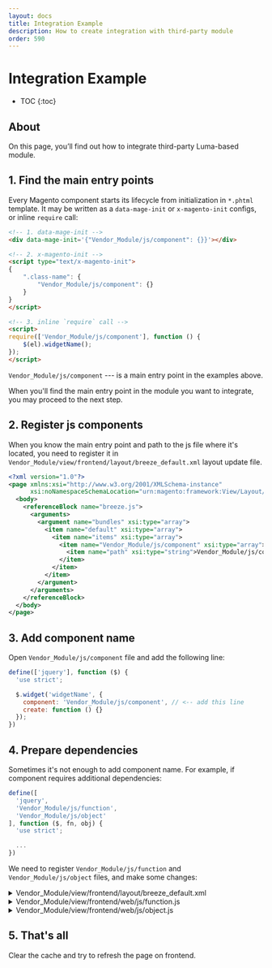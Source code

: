 ```yaml
---
layout: docs
title: Integration Example
description: How to create integration with third-party module
order: 590
---
```


# Integration Example

* TOC
{:toc}

## About

On this page, you’ll find out how to integrate third-party Luma-based module.

## 1. Find the main entry points

Every Magento component starts its lifecycle from initialization in `*.phtml`
template. It may be written as a `data-mage-init` or `x-magento-init` configs,
or inline `require` call:

```html
<!-- 1. data-mage-init -->
<div data-mage-init='{"Vendor_Module/js/component": {}}'></div>

<!-- 2. x-magento-init -->
<script type="text/x-magento-init">
{
    ".class-name": {
        "Vendor_Module/js/component": {}
    }
}
</script>

<!-- 3. inline `require` call -->
<script>
require(['Vendor_Module/js/component'], function () {
    $(el).widgetName();
});
</script>
```

`Vendor_Module/js/component` --- is a main entry point in the examples above.

When you'll find the main entry point in the module you want to integrate,
you may proceed to the next step.

## 2. Register js components

When you know the main entry point and path to the js file where it's located,
you need to register it in
`Vendor_Module/view/frontend/layout/breeze_default.xml` layout update file.

```xml
<?xml version="1.0"?>
<page xmlns:xsi="http://www.w3.org/2001/XMLSchema-instance"
      xsi:noNamespaceSchemaLocation="urn:magento:framework:View/Layout/etc/page_configuration.xsd">
  <body>
    <referenceBlock name="breeze.js">
      <arguments>
        <argument name="bundles" xsi:type="array">
          <item name="default" xsi:type="array">
            <item name="items" xsi:type="array">
              <item name="Vendor_Module/js/component" xsi:type="array">
                <item name="path" xsi:type="string">Vendor_Module/js/component</item>
              </item>
            </item>
          </item>
        </argument>
      </arguments>
    </referenceBlock>
  </body>
</page>
```

## 3. Add component name

Open `Vendor_Module/js/component` file and add the following line:

```js
define(['jquery'], function ($) {
  'use strict';

  $.widget('widgetName', {
    component: 'Vendor_Module/js/component', // <-- add this line
    create: function () {}
  });
})
```

## 4. Prepare dependencies

Sometimes it's not enough to add component name. For example, if component
requires additional dependencies:

```js
define([
  'jquery',
  'Vendor_Module/js/function',
  'Vendor_Module/js/object'
], function ($, fn, obj) {
  'use strict';

  ...
})
```

We need to register `Vendor_Module/js/function` and
`Vendor_Module/js/object` files, and make some changes:

<details markdown=1><summary>Vendor_Module/view/frontend/layout/breeze_default.xml</summary>

```diff
           <item name="default" xsi:type="array">
             <item name="items" xsi:type="array">
+              <item name="Vendor_Module/js/function" xsi:type="string">Vendor_Module/js/function</item>
+              <item name="Vendor_Module/js/object" xsi:type="string">Vendor_Module/js/object</item>
               <item name="Vendor_Module/js/component" xsi:type="array">
                 <item name="path" xsi:type="string">Vendor_Module/js/component</item>
               </item>
             </item>
           </item>
```
</details>

<details markdown=1><summary>Vendor_Module/view/frontend/web/js/function.js</summary>

```diff
 define([
     'jquery'
 ], function ($) {
     'use strict';

-    return function (options, element) {
+    var result = function (options, element) {
     };
+
+    result.component = 'Vendor_Module/js/function';
+
+    return result;
 });
```
</details>

<details markdown=1><summary>Vendor_Module/view/frontend/web/js/object.js</summary>

```diff
 define([
     'jquery'
 ], function ($) {
     'use strict';

     return {
+        component: 'Vendor_Module/js/object',
         'Vendor_Module/js/object': function (options, element) {}
     };
 });
```
</details>

## 5. That's all

Clear the cache and try to refresh the page on frontend.
